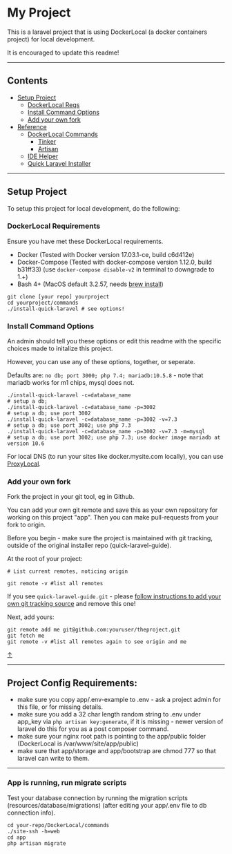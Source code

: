 # My Project

This is a laravel project that is using DockerLocal (a docker containers project) for local development.

It is encouraged to update this readme!

---

## Contents

- [Setup Project](#setup-project)
    - [DockerLocal Reqs](#dockerlocal-requirements)
    - [Install Command Options](#install-command-options)
    - [Add your own fork](#add-your-own-fork)
- [Reference](REFERENCE.md)
    - [DockerLocal Commands](REFERENCE.md#dockerlocal-commands)
        - [Tinker](REFERENCE.md#tinker)
        - [Artisan](REFERENCE.md#artisan)
    - [IDE Helper](REFERENCE.md#ide-helper-dev)
    - [Quick Laravel Installer](REFERENCE.md#quick-laravel-installer)

---

## Setup Project

To setup this project for local development, do the following:

### DockerLocal Requirements

Ensure you have met these DockerLocal requirements.

- Docker (Tested with Docker version 17.03.1-ce, build c6d412e)
- Docker-Compose (Tested with docker-compose version 1.12.0, build b31ff33) (use `docker-compose disable-v2` in terminal to downgrade to 1.+)
- Bash 4+ (MacOS default 3.2.57, needs [brew install](https://github.com/amurrell/DockerLocal#update-bash-for-macos))

```
git clone [your repo] yourproject
cd yourproject/commands
./install-quick-laravel # see options!
```

### Install Command Options

An admin should tell you these options or edit this readme with the specific choices made to initalize this project.

However, you can use any of these options, together, or seperate.

Defaults are: `no db; port 3000; php 7.4; mariadb:10.5.8` - note that mariadb works for m1 chips, mysql does not.

```
./install-quick-laravel -c=database_name                                    # setup a db;
./install-quick-laravel -c=database_name -p=3002                            # setup a db; use port 3002
./install-quick-laravel -c=database_name -p=3002 -v=7.3                     # setup a db; use port 3002; use php 7.3
./install-quick-laravel -c=database_name -p=3002 -v=7.3 -m=mysql            # setup a db; use port 3002; use php 7.3; use docker image mariadb at version 10.6
```

For local DNS (to run your sites like docker.mysite.com locally), you can use [ProxyLocal](https://github.com/amurrell/ProxyLocal).

### Add your own fork

Fork the project in your git tool, eg in Github.

You can add your own git remote and save this as your own repository for working on this project "app". Then you can make pull-requests from your fork to origin.

Before you begin - make sure the project is maintained with git tracking, outside of the original installer repo (quick-laravel-guide).

At the root of your project:

```
# List current remotes, noticing origin

git remote -v #list all remotes
```

If you see `quick-laravel-guide.git` - please [follow instructions to add your own git tracking source](INSTALL-README.md#add-your-own-repo) and remove this one!

Next, add yours:

```
git remote add me git@github.com:youruser/theproject.git
git fetch me
git remote -v #list all remotes again to see origin and me
```

[↑](#contents)

---

## Project Config Requirements:

- make sure you copy app/.env-example to .env - ask a project admin for this file, or for missing details.
- make sure you add a 32 char length random string to .env under app_key via `php artisan key:generate`, if it is missing - newer version of laravel do this for you as a post composer command.
- make sure your nginx root path is pointing to the app/public folder (DockerLocal is /var/www/site/app/public)
- make sure that app/storage and app/bootstrap are chmod 777 so that laravel can write to them.

---

### App is running, run migrate scripts

Test your database connection by running the migration scripts (resources/database/migrations) (after editing your app/.env file to db connection info).

```
cd your-repo/DockerLocal/commands
./site-ssh -h=web
cd app
php artisan migrate
```
